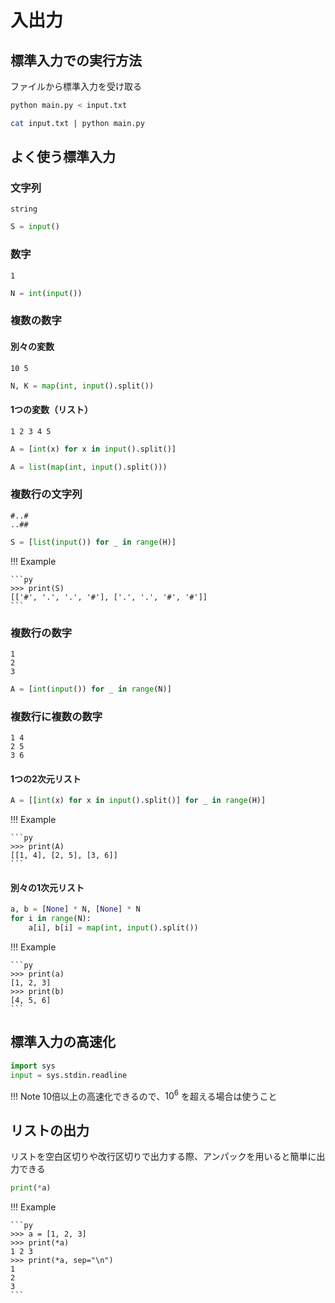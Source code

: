 # 入出力

## 標準入力での実行方法

ファイルから標準入力を受け取る

```sh
python main.py < input.txt
```

```sh
cat input.txt | python main.py
```

## よく使う標準入力

### 文字列

```text
string
```

```py
S = input()
```

### 数字

```text
1
```

```py
N = int(input())
```

### 複数の数字

#### 別々の変数

```text
10 5
```

```py
N, K = map(int, input().split())
```

#### 1つの変数（リスト）

```text
1 2 3 4 5
```

```py
A = [int(x) for x in input().split()]
```

```py
A = list(map(int, input().split()))
```

### 複数行の文字列

```text
#..#
..##
```

```py
S = [list(input()) for _ in range(H)]
```

!!! Example

    ```py
    >>> print(S)
    [['#', '.', '.', '#'], ['.', '.', '#', '#']]
    ```

### 複数行の数字

```text
1
2
3
```

```py
A = [int(input()) for _ in range(N)]
```

### 複数行に複数の数字

```text
1 4
2 5
3 6
```

#### 1つの2次元リスト

```py
A = [[int(x) for x in input().split()] for _ in range(H)]
```

!!! Example

    ```py
    >>> print(A)
    [[1, 4], [2, 5], [3, 6]]
    ```

#### 別々の1次元リスト

```py
a, b = [None] * N, [None] * N
for i in range(N):
    a[i], b[i] = map(int, input().split())
```

!!! Example

    ```py
    >>> print(a)
    [1, 2, 3]
    >>> print(b)
    [4, 5, 6]
    ```

## 標準入力の高速化

```py
import sys
input = sys.stdin.readline
```

!!! Note
    10倍以上の高速化できるので、$10^6$ を超える場合は使うこと

## リストの出力

リストを空白区切りや改行区切りで出力する際、アンパックを用いると簡単に出力できる

```py
print(*a)
```

!!! Example

    ```py
    >>> a = [1, 2, 3]
    >>> print(*a)
    1 2 3
    >>> print(*a, sep="\n")
    1
    2
    3
    ```
